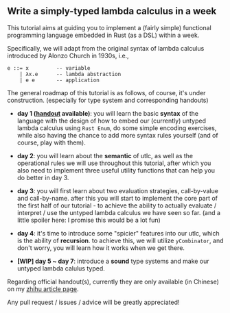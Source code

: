 ## Write a simply-typed lambda calculus in a week

This tutorial aims at guiding you to implement a (fairly simple) functional programming language embedded in Rust (as a DSL) within a week.

Specifically, we will adapt from the original syntax of lambda calculus introduced by Alonzo Church in 1930s, i.e.,

```
e ::= x         -- variable
    | λx.e      -- lambda abstraction
    | e e       -- application
```

The general roadmap of this tutorial is as follows, of course, it's under construction. (especially for type system and corresponding handouts)

- **day 1 ([handout](https://zhihu.com) available)**: you will learn the basic **syntax** of the language with the design of how to embed our (currently) untyped lambda calculus using `Rust Enum`, do some simple encoding exercises, while also having the chance to add more syntax rules yourself (and of course, play with them).

- **day 2**: you will learn about the **semantic** of utlc, as well as the operational rules we will use throughout this tutorial, after which you also need to implement three useful utility functions that can help you do better in day 3. 

- **day 3**: you will first learn about two evaluation strategies, call-by-value and call-by-name. after this you will start to implement the core part of the first half of our tutorial - to achieve the ability to actually evaluate / interpret / use the untyped lambda calculus we have seen so far. (and a little spoiler here: I promise this would be a lot fun)

- **day 4**: it's time to introduce some "spicier" features into our utlc, which is the ability of **recursion**. to achieve this, we will utilize `yCombinator`, and don't worry, you will learn how it works when we get there.

- **[WIP] day 5 ~ day 7**: introduce a **sound** type systems and make our untyped lambda calulus typed.

Regarding official handout(s), currently they are only available (in Chinese) on my [zhihu article page](https://www.zhihu.com/people/dawn-36-29-53/posts).

Any pull request / issues / advice will be greatly appreciated!